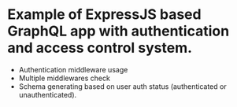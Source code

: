 # Example of ExpressJS based GraphQL app with authentication and access control system.

- Authentication middleware usage
- Multiple middlewares check
- Schema generating based on user auth status (authenticated or unauthenticated).
